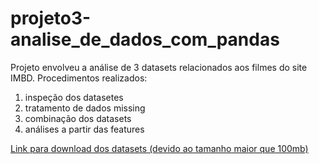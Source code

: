 # projeto3-analise_de_dados_com_pandas

Projeto envolveu a análise de 3 datasets relacionados aos filmes do site IMBD. Procedimentos realizados:

1. inspeção dos datasetes
2. tratamento de dados missing 
3. combinação dos datasets
4. análises a partir das features

[Link para download dos datasets (devido ao tamanho maior que 100mb)](https://drive.google.com/drive/folders/1HL6ctReKEbJ22-M6uKq_a67kD2EbJYwe?usp=sharing)
